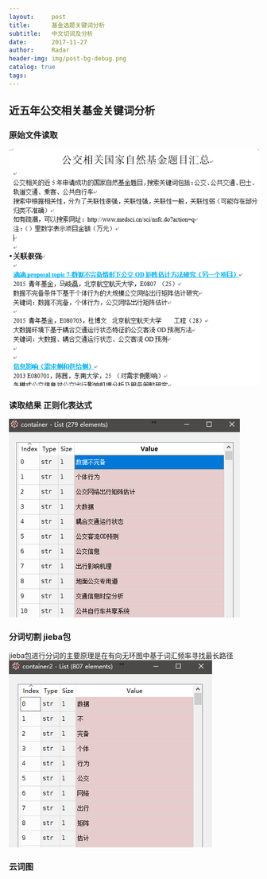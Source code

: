 ```yaml
---
layout:     post
title:      基金选题关键词分析
subtitle:   中文切词及分析
date:       2017-11-27
author:     Radar
header-img: img/post-bg-debug.png
catalog: true
tags:
---
```

## 近五年公交相关基金关键词分析
### 原始文件读取
![a1](/img/a1.png)
### 读取结果 正则化表达式
![a2](/img/a2.png)
### 分词切割 jieba包
jieba包进行分词的主要原理是在有向无环图中基于词汇频率寻找最长路径
![a3](/img/a3.png)
### 云词图
<html style="height: 100%">
   <head>
       <meta charset="utf-8">
   </head>
   <body style="height: 100%; margin: 0">
      <div id="container" style="width:750px;height:500px;"></div>
      <br>
      <script type="text/javascript" src="http://data-visual.cn/datav/src/js/echarts/echarts-3.8.4.min.js"></script>
      <script type="text/javascript" src="http://data-visual.cn/datav/src/js/echarts/extension/echarts-wordcloud.min.js"></script>
      <script type="text/javascript">
         var myChart = echarts.init(document.getElementById('container'));

            var option = {
                tooltip: {},
                series: [ {
                    type: 'wordCloud',
                    gridSize: 30,
                    sizeRange: [15, 60],
                    rotationRange: [0, 0],
                    shape: 'circle',
                    width: 600,
                    height: 400,
                    textStyle: {
                        normal: {
                            color: function () {
                                return 'rgb(' + [
                                    Math.round(Math.random() * 160),
                                    Math.round(Math.random() * 160),
                                    Math.round(Math.random() * 160)
                                ].join(',') + ')';
                            }
                        },
                        emphasis: {
                            shadowBlur: 10,
                            shadowColor: '#333'
                        }
                    },
                    data: [
                        {
                            name: '公交网络',
                            value: 12
                        },
                        {
                            name: '轨道交通',
                            value: 15
                        },
                        {
                            name: '协同',
                            value: 15
                        },
                        {
                            name: '出行',
                            value: 10
                        },
                        {
                            name: '调度',
                            value: 9
                        },
                        {
                            name: '大数据',
                            value: 4
                        },
                        {
                            name: '乘客',
                            value: 10
                        },
                        {
                            name: '模式',
                            value: 10
                        },
                        {
                            name: '动态',
                            value: 9
                        },
                        {
                            name: '优先',
                            value: 8
                        },
                        {
                            name: '时空',
                            value: 8
                        },
                        {
                            name: '耦合',
                            value: 6
                        },
                        {
                            name: '响应',
                            value: 5
                        },
                        {
                            name: '需求',
                            value: 5
                        },
                        {
                            name: '机理',
                            value: 4
                        },
                        {
                            name: '感知',
                            value: 4
                        },
                        {
                            name: '多模式公交',
                            value: 4
                        },
                        {
                            name: '通勤',
                            value: 3
                        },
                        {
                            name: '行为',
                            value: 8
                        },
						{
                            name: '客流',
                            value: 8
                        },
						{
                            name: '公交专用道',
                            value: 8
                        },
						{
                            name: '优化',
                            value: 11
                        },
						{
                            name: '数据',
                            value: 4
                        },
						{
                            name: '信息',
                            value: 4
                        },
												{
                            name: '动态调度',
                            value: 3
                        },
												{
                            name: '定价',
                            value: 3
                        },
												{
                            name: '可达性',
                            value: 3
                        },
												{
                            name: '公交站点',
                            value: 4
                        },
                    ]
                } ]
         };
         myChart.setOption(option);
       </script>
   </body>
</html>

### 关键词思考

- 轨道网络生长阶段”、“多维信息提供”、“地铁-公交系统协同优化” 

- “基于实时信息交互的多模式公交服务协同优化”

- 

